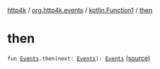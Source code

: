 [http4k](../../index.md) / [org.http4k.events](../index.md) / [kotlin.Function1](index.md) / [then](./then.md)

# then

`fun `[`Events`](../-events.md)`.then(next: `[`Events`](../-events.md)`): `[`Events`](../-events.md) [(source)](https://github.com/http4k/http4k/blob/master/http4k-core/src/main/kotlin/org/http4k/events/events.kt#L16)